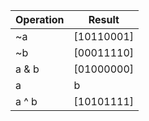 | Operation | Result
|-----------|-------------
| ~a        | [10110001]
| ~b        | [00011110]
| a & b     | [01000000]
| a | b     | [11101111]
| a ^ b     | [10101111]